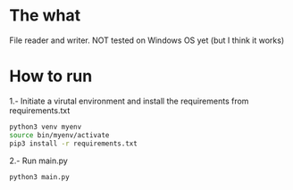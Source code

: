 # The what

File reader and writer. NOT tested on Windows OS yet (but I think it works)

# How to run

1.- Initiate a virutal environment and install the requirements from requirements.txt

```sh
python3 venv myenv
source bin/myenv/activate
pip3 install -r requirements.txt
```

2.- Run main.py

```sh
python3 main.py
```

